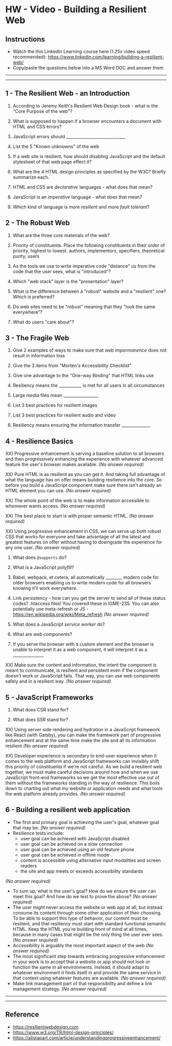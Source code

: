 # HW - Video - Building a Resilient Web

## Instructions
- Watch the this LinkedIn Learning course here (1.25x video speed recommended): https://www.linkedin.com/learning/building-a-resilient-web/
- Copy/paste the questions below into a MS Word DOC and answer them

<hr><hr>

## 1 - The Resilient Web - an Introduction

1) According to Jeremy Keith's Resilient Web Design book  - what is the "Core Purpose of the web"?

1) What is supposed to happen if a browser encounters a document with HTML and CSS errors?

1) JavaScript errors should _____________________________

1) List the 5 "Known unknowns" of the web

1) If a web site is resilient, how should disabling JavaScript and the default stylesheet of that web page effect it?

1) What are the 4 HTML design principles as specified by the W3C? Briefly summarize each. 

1) HTML and CSS are *declarative* languages - what does that mean?

1) JavaScript is an *imperative* language - what does that mean?

1) Which kind of language is more *resilient* and more *fault tolerant*?


## 2 - The Robust Web

1) What are the three core materials of the web?

1) Priority of constituents. Place the following constituents in their order of priority, highest to lowest. authors, implementors, specifiers, theoretical purity, users

1) As the tools we use to write imperative code "distance" us from the code that the user sees, what is "introduced"?

1) Which "web stack" layer is the "presentation" layer?

1) What is the difference between a "robust" website and a "resilient" one? Which is preferred?

1) Do web sites need to be "robust" meaning that they "look the same everywhere"?

1) What do users "care about"?


## 3 - The Fragile Web

1) Give 2 examples of ways to make sure that *web impermanence* does not result in information loss

1) Give the 3 items from "Morten's Accessibility Checklist"

1) Give one advantage to the "One-way Binding" that HTML links use

1) Resiliency means the ___________  is met for all users in all circumstances

1) Large media files mean _________________

1) List 3 best practices for resilient images

1) List 3 best practices for resilient audio and video

1) Resiliency means ensuring the information transfer ______________


## 4 - Resilience Basics
XX) Progressive enhancement is serving a baseline solution to all browsers and then progressively enhancing the experience with whatever advanced feature the user's browser makes available. *(No answer required)*

XX) Pure HTML is as resilient as you can get it. And taking full advantage of what the language has on offer means building resilience into the core. So before you build a JavaScript component make sure there isn't already an HTML element you can use. *(No answer required)*

XX) The whole point of the web is to make information accessible to whomever wants access. *(No answer required)*

XX) The best place to start is with proper semantic HTML. *(No answer required)*

XX) Using progressive enhancement in CSS, we can serve up both robust CSS that works for everyone and take advantage of all the latest and greatest features on offer without having to downgrade the experience for any one user.  *(No answer required)*

1) What does `@supports` do?

2) What is a JavaScript *polyfill*?

3) Babel, webpack, et cetera, all automatically ________ modern code for older browsers enabling us to write modern code for all browsers knowing it'll work everywhere. 

4) Link persistency - how can you get the server to send all of these status codes? .htaccess files! You covered these in IGME-235. You can also potentially use meta-refresh or JS - https://en.wikipedia.org/wiki/Meta_refresh *(No answer required)*

5) What does a JavaScript *service worker* do?

6) What are *web components*?

7) If you serve the browser with a custom element and the browser is unable to interpret it as a web component, it will interpret it as a _______________

XX) Make sure the content and information, the intent the component is meant to communicate, is resilient and persistent even if the component doesn't work or JavaScript fails. That way, you can use web components safely and in a resilient way. *(No answer required)*

## 5 - JavaScript Frameworks
1) What does CSR stand for?

2) What does SSR stand for?

XX) Using server side rendering and hydration in a JavaScript framework like React (with Gatsby), you can make the framework part of progressive enhancement and at the same time make the site and all its information resilient *(No answer required)*

XX) Developer experience is secondary to end-user experience when it comes to the web platform and JavaScript frameworks can invisibly shift this priority of constituents if we're not careful. As we build a resilient web together, we must make careful decisions around how and when we use JavaScript front-end frameworks so we get the most effective use out of them without the frameworks standing in the way of resilience. This boils down to charting out what my website or application needs and what tools the web platform already provides. *(No answer required)*


## 6 - Building a resilient web application
- The first and primary goal is achieving the user's goal, whatever goal that may be. *(No answer required)*
- Resilience tests include:
  - user goal can be achieved with JavaScript disabled
  - user goal can be achieved on a slow connection
  - user goal can be achieved using an old feature phone
  - user goal can be achieved in offline mode
  - content is accessible using alternative input modalities and screen readers
  - the site and app meets or exceeds accessibility standards

*(No answer required)*

- To sum up, what is the user's goal? How do we ensure the user can meet this goal? And how do we test to prove the above? *(No answer required)*
- The user might never access the website or web app at all, but instead consume its content through some other application of their choosing. To be able to support this type of behavior, our content must be resilient, and that resiliency must start with standard functional semantic HTML. Keep the HTML you're building front of mind at all times, because in many cases that might be the only thing the user ever sees. *(No answer required)*
- Accessibility is arguably the most important aspect of the web *(No answer required)*
- The most significant step towards embracing progressive enhancement in your work is to accept that a website or app should not look or function the same in all environments. Instead, it should adapt to whatever environment it finds itself in and provide the same service in that context using whatever features are available. *(No answer required)*
- Make link management part of that responsibility and define a link management strategy. *(No answer required)*

<hr><hr>

## Reference
- https://resilientwebdesign.com
- https://www.w3.org/TR/html-design-principles/ 
- https://alistapart.com/article/understandingprogressiveenhancement/

